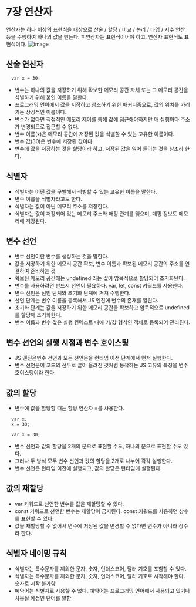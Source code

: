 7장 연산자
========

연산자는 하나 이상의 표현식을 대상으로 산술 / 할당 / 비교 / 논리 / 타입 / 지수 연산 등을 수행하여 하나의 값을 만든다. 피연산자는 표현식이어야 하고, 연산자 표현식도 표현식이다.
![image](https://github.com/houony/Javascript-Deep-Dive-Study/assets/99787274/c72f2e40-5158-4f18-97a4-e6b007371b79)

산술 연산자
---------
```
  var x = 30;
```
- 변수는 하나의 값을 저장하기 위해 확보한 메모리 공간 자체 또는 그 메모리 공간을 식별하기 위해 붙인 이름을 말한다.
- 프로그래밍 언어에서 값을 저장하고 참조하기 위한 매커니즘으로, 값의 위치를 가리키는 상징적인 이름이다.
- 변수가 없다면 직접적인 메모리 제어를 통해 값에 접근해야하지만 매 실행마다 주소가 변경되므로 접근할 수 없다.
- 변수 이름(x)은 메모리 공간에 저장된 값을 식별할 수 있는 고유한 이름이다.
- 변수 값(30)은 변수에 저장된 값이다.
- 변수에 값을 저장하는 것을 할당이라 하고, 저장된 값을 읽어 들이는 것을 참조라 한다.

식별자
------
- 식별자는 어떤 값을 구별해서 식별할 수 있는 고유한 이름을 말한다.
- 변수 이름을 식별자라고도 한다.
- 식별자는 값이 아닌 메모리 주소를 저장한다.
- 식별자는 값이 저장되어 있는 메모리 주소와 매핑 관계를 맺으며, 매핑 정보도 메모리에 저장된다.

변수 선언
---------
- 변수 선언이란 변수를 생성하는 것을 말한다.
- 값을 저장하기 위한 메모리 공간 확보, 변수 이름과 확보된 메모리 공간의 주소를 연결하여 준비하는 것
- 확보된 메모리 공간에는 undefined 라는 값이 암묵적으로 할당되어 초기화된다.
- 변수를 사용하려면 반드시 선언이 필요하다. var, let, const 키워드를 사용한다.
- 변수 선언은 선언 단계와 초기화 단계에 거쳐 수행한다.
- 선언 단계는 변수 이름을 등록해서 JS 엔진에 변수의 존재를 알린다.
- 초기화 단계는 값을 저장하기 위한 메모리 공간을 확보하고 암묵적으로 undefined를 할당해 초기화한다.
- 변수 이름과 변수 값은 실행 컨텍스트 내에 키/값 형식인 객체로 등록되어 관리된다.

변수 선언의 실행 시점과 변수 호이스팅
-------------------------------------
- JS 엔진은변수 선언과 모든 선언문을 런타임 이전 단계에서 먼저 실행한다.
- 변수 선언문이 코드의 선두로 끌어 올려진 것처럼 동작하는 JS 고유의 특징을 변수 호이스팅이라 한다.

값의 할당
---------
- 변수에 값을 할당할 때는 할당 연산자 =를 사용한다.
```
  var x;
  x = 30;

  var x = 30;
```
- 변수 선언과 값의 할당을 2개의 문으로 표현할 수도, 하나의 문으로 표현할 수도 있다.
- 그러나 두 방식 모두 변수 선언과 값의 할당을 2개로 나누어 각각 실행한다.
- 변수 선언은 런타임 이전에 실행되고, 값의 할당은 런타임에 실행된다.

값의 재할당
-----------
- var 키워드로 선언한 변수를 값을 재할당할 수 있다.
- const 키워드로 선언한 변수는 재할당이 금지된다. const 키워드를 사용하면 상수를 표현할 수 있다.
- 값을 재할당할 수 없어서 변수에 저장된 값을 변경할 수 없다면 변수가 아니라 상수라 한다.

식별자 네이밍 규칙
------------------
- 식별자는 특수문자를 제외한 문자, 숫자, 언더스코어, 달러 기호를 포함할 수 있다.
- 식별자는 특수문자를 제외한 문자, 숫자, 언더스코어, 달러 기호로 시작해야 한다. 숫자로 시작 불가함
- 예약어는 식별자로 사용할 수 없다. 예약어는 프로그래밍 언어에서 사용되고 있거나 사용될 예정인 단어를 말함


